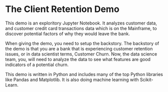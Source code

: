# The Client Retention Demo

This demo is an exploritory Jupyter Notebook.  It analyzes customer data, and customer credit card transactions data which is on the Mainframe, to discover potential factors of why they would leave the bank.

When giving the demo, you need to setup the backstory.  The backstory of the demo is that you are a bank that is experiencing customer retention issues, or in data scientist terms, Customer Churn.  Now, the data science team, you, will need to analyze the data to see what features are good indicators of a potential churn.

This demo is written in Python and includes many of the top Python libraries like Pandas and Matplotlib.  It is also doing machine learning with Scikit-Learn.
